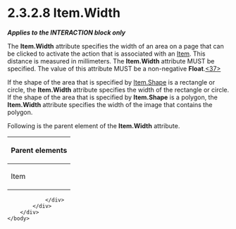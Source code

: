 <html dir="LTR" xmlns:mshelp="http://msdn.microsoft.com/mshelp" xmlns:ddue="http://ddue.schemas.microsoft.com/authoring/2003/5" xmlns:xlink="http://www.w3.org/1999/xlink" xmlns:tool="http://www.microsoft.com/tooltip">
    <head>
        <meta http-equiv="Content-Type" content="text/html; CHARSET=utf-8"></meta>
        <meta name="save" content="history"></meta>
        <title>2.3.2.8 Item.Width</title>
        <xml>
            <mshelp:toctitle title="2.3.2.8 Item.Width"></mshelp:toctitle>
            <mshelp:rltitle title="[MS-RGDI]: Item.Width"></mshelp:rltitle>
            <mshelp:keyword index="A" term="eeff2cda-d1a6-456c-8364-e564598faeb6"></mshelp:keyword>
            <mshelp:attr name="DCSext.ContentType" value="open specification"></mshelp:attr>
            <mshelp:attr name="AssetID" value="eeff2cda-d1a6-456c-8364-e564598faeb6"></mshelp:attr>
            <mshelp:attr name="TopicType" value="kbRef"></mshelp:attr>
            <mshelp:attr name="DCSext.Title" value="[MS-RGDI]: Item.Width" />
        </xml>
    </head>
    <body>
        <div id="header">
            <h1 class="heading">2.3.2.8 Item.Width</h1>
        </div>
        <div id="mainSection">
            <div id="mainBody">
                <div id="allHistory" class="saveHistory"></div>
                <div id="sectionSection0" class="section" name="collapseableSection">
                    

<p><b><i>Applies to the INTERACTION block only</i></b></p>

<p>The <b>Item.Width</b> attribute specifies the width of an
area on a page that can be clicked to activate the action that is associated
with an <a href="70b141bd-23dd-432d-8849-d7f35dfcfff4.htm">Item</a>. This
distance is measured in millimeters. The <b>Item.Width</b> attribute MUST be
specified. The value of this attribute MUST be a non-negative <b>Float</b>.<a id="Appendix_A_Target_37"></a><a href="5f16d945-e8a0-4cc3-9547-1c8f3e568219.htm#Appendix_A_37" aria-label="Product behavior note 37">&lt;37&gt;</a></p>

<p>If the shape of the area that is specified by <a href="f47703ff-7823-4fcd-827d-225d1a5df412.htm">Item.Shape</a> is a rectangle
or circle, the <b>Item.Width</b> attribute specifies the width of the rectangle
or circle. If the shape of the area that is specified by <b>Item.Shape</b> is a
polygon, the <b>Item.Width</b> attribute specifies the width of the image that
contains the polygon.</p>

<p>Following is the parent element of the <b>Item.Width</b>
attribute.</p>

<table>
 <thead>
  <tr>
   <th>
   <p>Parent elements</p>
   </th>
  </tr>
 </thead>
 <tr>
  <td>
  <p>Item</p>
  </td>
 </tr>
</table>

<p> </p>


                </div>
            </div>
        </div>
    </body>
</html>